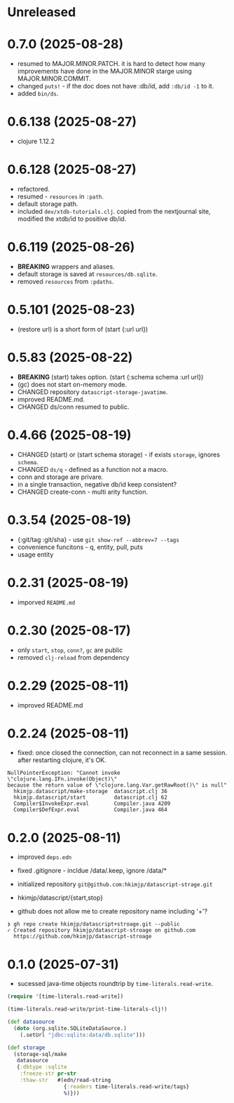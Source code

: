 # Unreleased


# 0.7.0 (2025-08-28)

- resumed to MAJOR.MINOR.PATCH.
  it is hard to detect how many improvements have done
  in the MAJOR.MINOR starge using MAJOR.MINOR.COMMIT.
- changed `puts!` - if the doc does not have :db/id, add `:db/id -1` to it.
- added `bin/ds`.

# 0.6.138 (2025-08-27)

- clojure 1.12.2

# 0.6.128 (2025-08-27)

- refactored.
- resumed - `resources` in `:path`.
- default storage path.
- included `dev/xtdb-tutorials.clj`.
  copied from the nextjournal site, modified the xtdb/id to positive db/id.

# 0.6.119 (2025-08-26)

- **BREAKING** wrappers and aliases.
- default storage is saved at `resources/db.sqlite`.
- removed `resources` from `:pdaths`.

# 0.5.101 (2025-08-23)

- (restore url) is a short form of (start {:url url})

# 0.5.83 (2025-08-22)

- **BREAKING** (start) takes option. (start {:schema schema :url url})
- (gc) does not start on-memory mode.
- CHANGED repository `datascript-storage-javatime`.
- improved README.md.
- CHANGED ds/conn resumed to public.

# 0.4.66 (2025-08-19)

- CHANGED (start) or (start schema storage) - if exists `storage`,
  ignores `schema`.
- CHANGED `ds/q` - defined as a function not a macro.
- conn and storage are privare.
- in a single transaction, negative db/id keep consistent?
- CHANGED create-conn - multi arity function.

# 0.3.54 (2025-08-19)

- {:git/tag :git/sha} - use `git show-ref --abbrev=7 --tags`
- convenience funcitons - q, entity, pull, puts
- usage entity

# 0.2.31 (2025-08-19)

- imporved `README.md`

# 0.2.30 (2025-08-17)

- only `start`, `stop`, `conn?`, `gc` are public
- removed `clj-reload` from dependency

# 0.2.29 (2025-08-11)

- improved README.md

# 0.2.24 (2025-08-11)

- fixed: once closed the connection, can not reconnect in a same session.
  after restarting clojure, it's OK.

```
NullPointerException: "Cannot invoke \"clojure.lang.IFn.invoke(Object)\"
because the return value of \"clojure.lang.Var.getRawRoot()\" is null"
  hkimjp.datascript/make-storage  datascript.clj 36
  hkimjp.datascript/start         datascript.clj 62
  Compiler$InvokeExpr.eval        Compiler.java 4209
  Compiler$DefExpr.eval           Compiler.java 464
```

# 0.2.0 (2025-08-11)

- improved `deps.edn`
- fixed .gitignore - incldue /data/.keep, ignore /data/*
- initialized repository `git@github.com:hkimjp/datascript-strage.git`
- hkimjp/datascript/{start,stop}

- github does not allow me to create repository name including '+'?

```
❯ gh repo create hkimjp/datascript+stroage.git --public
✓ Created repository hkimjp/datascript-stroage on github.com
  https://github.com/hkimjp/datascript-stroage
```

# 0.1.0 (2025-07-31)

- sucessed java-time objects roundtrip by `time-literals.read-write`.

```clojure
(require '[time-literals.read-write])

(time-literals.read-write/print-time-literals-clj!)

(def datasource
  (doto (org.sqlite.SQLiteDataSource.)
    (.setUrl "jdbc:sqlite:data/db.sqlite")))

(def storage
  (storage-sql/make
   datasource
   {:dbtype :sqlite
    :freeze-str pr-str
    :thaw-str   #(edn/read-string
                  {:readers time-literals.read-write/tags}
                  %)}))
```
